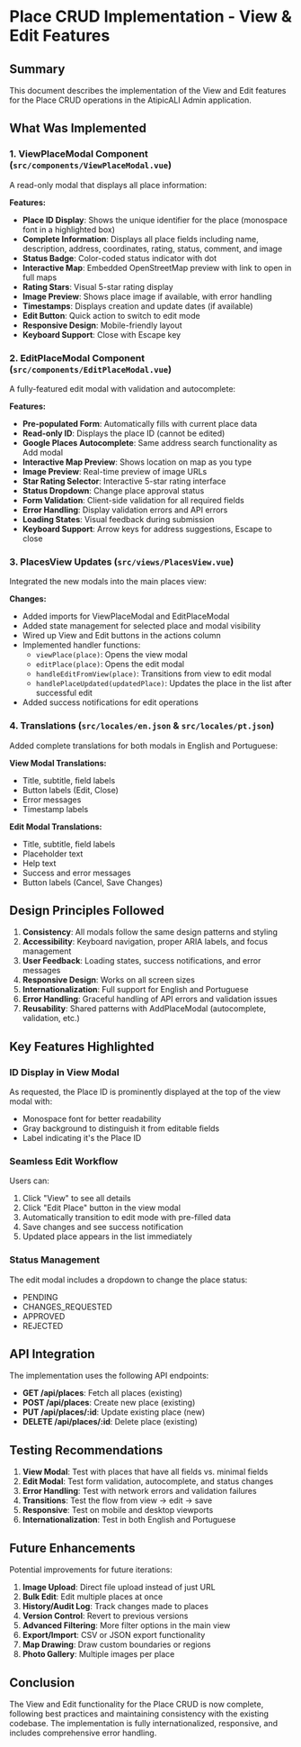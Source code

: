 # Place CRUD Implementation - View & Edit Features

## Summary

This document describes the implementation of the View and Edit features for the Place CRUD operations in the AtipicALI Admin application.

## What Was Implemented

### 1. ViewPlaceModal Component (`src/components/ViewPlaceModal.vue`)

A read-only modal that displays all place information:

**Features:**
- **Place ID Display**: Shows the unique identifier for the place (monospace font in a highlighted box)
- **Complete Information**: Displays all place fields including name, description, address, coordinates, rating, status, comment, and image
- **Status Badge**: Color-coded status indicator with dot
- **Interactive Map**: Embedded OpenStreetMap preview with link to open in full maps
- **Rating Stars**: Visual 5-star rating display
- **Image Preview**: Shows place image if available, with error handling
- **Timestamps**: Displays creation and update dates (if available)
- **Edit Button**: Quick action to switch to edit mode
- **Responsive Design**: Mobile-friendly layout
- **Keyboard Support**: Close with Escape key

### 2. EditPlaceModal Component (`src/components/EditPlaceModal.vue`)

A fully-featured edit modal with validation and autocomplete:

**Features:**
- **Pre-populated Form**: Automatically fills with current place data
- **Read-only ID**: Displays the place ID (cannot be edited)
- **Google Places Autocomplete**: Same address search functionality as Add modal
- **Interactive Map Preview**: Shows location on map as you type
- **Image Preview**: Real-time preview of image URLs
- **Star Rating Selector**: Interactive 5-star rating interface
- **Status Dropdown**: Change place approval status
- **Form Validation**: Client-side validation for all required fields
- **Error Handling**: Display validation errors and API errors
- **Loading States**: Visual feedback during submission
- **Keyboard Support**: Arrow keys for address suggestions, Escape to close

### 3. PlacesView Updates (`src/views/PlacesView.vue`)

Integrated the new modals into the main places view:

**Changes:**
- Added imports for ViewPlaceModal and EditPlaceModal
- Added state management for selected place and modal visibility
- Wired up View and Edit buttons in the actions column
- Implemented handler functions:
  - `viewPlace(place)`: Opens the view modal
  - `editPlace(place)`: Opens the edit modal
  - `handleEditFromView(place)`: Transitions from view to edit modal
  - `handlePlaceUpdated(updatedPlace)`: Updates the place in the list after successful edit
- Added success notifications for edit operations

### 4. Translations (`src/locales/en.json` & `src/locales/pt.json`)

Added complete translations for both modals in English and Portuguese:

**View Modal Translations:**
- Title, subtitle, field labels
- Button labels (Edit, Close)
- Error messages
- Timestamp labels

**Edit Modal Translations:**
- Title, subtitle, field labels
- Placeholder text
- Help text
- Success and error messages
- Button labels (Cancel, Save Changes)

## Design Principles Followed

1. **Consistency**: All modals follow the same design patterns and styling
2. **Accessibility**: Keyboard navigation, proper ARIA labels, and focus management
3. **User Feedback**: Loading states, success notifications, and error messages
4. **Responsive Design**: Works on all screen sizes
5. **Internationalization**: Full support for English and Portuguese
6. **Error Handling**: Graceful handling of API errors and validation issues
7. **Reusability**: Shared patterns with AddPlaceModal (autocomplete, validation, etc.)

## Key Features Highlighted

### ID Display in View Modal
As requested, the Place ID is prominently displayed at the top of the view modal with:
- Monospace font for better readability
- Gray background to distinguish it from editable fields
- Label indicating it's the Place ID

### Seamless Edit Workflow
Users can:
1. Click "View" to see all details
2. Click "Edit Place" button in the view modal
3. Automatically transition to edit mode with pre-filled data
4. Save changes and see success notification
5. Updated place appears in the list immediately

### Status Management
The edit modal includes a dropdown to change the place status:
- PENDING
- CHANGES_REQUESTED
- APPROVED
- REJECTED

## API Integration

The implementation uses the following API endpoints:

- **GET /api/places**: Fetch all places (existing)
- **POST /api/places**: Create new place (existing)
- **PUT /api/places/:id**: Update existing place (new)
- **DELETE /api/places/:id**: Delete place (existing)

## Testing Recommendations

1. **View Modal**: Test with places that have all fields vs. minimal fields
2. **Edit Modal**: Test form validation, autocomplete, and status changes
3. **Error Handling**: Test with network errors and validation failures
4. **Transitions**: Test the flow from view → edit → save
5. **Responsive**: Test on mobile and desktop viewports
6. **Internationalization**: Test in both English and Portuguese

## Future Enhancements

Potential improvements for future iterations:

1. **Image Upload**: Direct file upload instead of just URL
2. **Bulk Edit**: Edit multiple places at once
3. **History/Audit Log**: Track changes made to places
4. **Version Control**: Revert to previous versions
5. **Advanced Filtering**: More filter options in the main view
6. **Export/Import**: CSV or JSON export functionality
7. **Map Drawing**: Draw custom boundaries or regions
8. **Photo Gallery**: Multiple images per place

## Conclusion

The View and Edit functionality for the Place CRUD is now complete, following best practices and maintaining consistency with the existing codebase. The implementation is fully internationalized, responsive, and includes comprehensive error handling.

